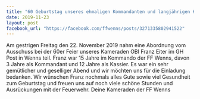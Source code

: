 ```yaml
---
title: "60 Geburtstag unseres ehmaligen Kommandanten und langjährigen Kassier OBI Eiter Franz"
date: 2019-11-23
layout: post
facebook_url: "https://facebook.com/ffwenns/posts/3271335802941522"
---
```


Am gestrigen Freitag den 22. November 2019 nahm eine Abordnung vom Ausschuss bei der 60er Feier unseres Kameraden OBI Franz Eiter im GH Post in Wenns teil. Franz war 15 Jahre im Kommando der FF Wenns, davon 3 Jahre als Kommandant und 12 Jahre als Kassier. Es war ein sehr gemütlicher und geselliger Abend und wir möchten uns für die Einladung bedanken. Wir wünschen Franz nochmals alles Gute sowie viel Gesundheit zum Geburtstag und freuen uns auf noch viele schöne Stunden und Ausrückungen mit der Feuerwehr. Deine Kameraden der FF Wenns